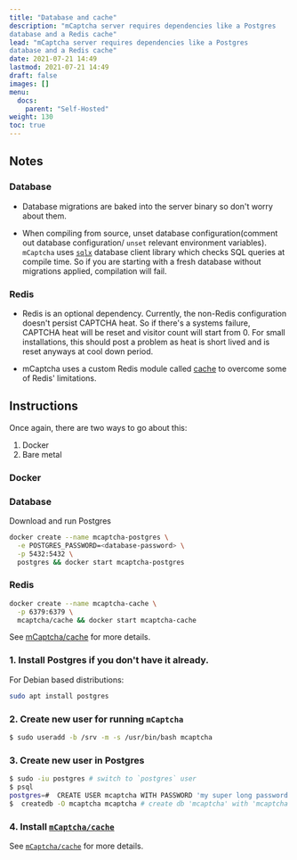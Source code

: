 ```yaml
---
title: "Database and cache"
description: "mCaptcha server requires dependencies like a Postgres
database and a Redis cache"
lead: "mCaptcha server requires dependencies like a Postgres
database and a Redis cache"
date: 2021-07-21 14:49
lastmod: 2021-07-21 14:49
draft: false
images: []
menu:
  docs:
    parent: "Self-Hosted"
weight: 130
toc: true
---
```


## Notes

### Database

- Database migrations are baked into the server binary so don't worry
about them.

- When compiling from source, unset database configuration(comment out
database configuration/ `unset` relevant environment variables).
`mCaptcha` uses [`sqlx`](https://crates.io/crates/sqlx) database client
library which checks SQL queries at compile time. So if you are starting
with a fresh database without migrations applied, compilation will fail.

### Redis

- Redis is an optional dependency. Currently, the non-Redis configuration
doesn't persist CAPTCHA heat. So if there's a systems failure, CAPTCHA
heat will be reset and visitor count will start from 0. For small
installations, this should post a problem as heat is short lived and is
reset anyways at cool down period.

- mCaptcha uses a custom Redis module called
[cache](https://github.com/mCaptcha/cache) to overcome some of Redis'
limitations.


## Instructions

Once again, there are two ways to go about this:

1. Docker
2. Bare metal

### Docker

### Database

Download and run Postgres

```bash
docker create --name mcaptcha-postgres \
  -e POSTGRES_PASSWORD=<database-password> \
  -p 5432:5432 \
  postgres && docker start mcaptcha-postgres
```

### Redis

```bash
docker create --name mcaptcha-cache \
  -p 6379:6379 \
  mcaptcha/cache && docker start mcaptcha-cache
```

See [mCaptcha/cache](https://github.com/mCaptcha/cache) for more
details.

### 1. Install Postgres if you don't have it already.

For Debian based distributions:

```bash
sudo apt install postgres
```

### 2. Create new user for running `mCaptcha`

```bash
$ sudo useradd -b /srv -m -s /usr/bin/bash mcaptcha
```

### 3. Create new user in Postgres

```bash
$ sudo -iu postgres # switch to `postgres` user
$ psql
postgres=#  CREATE USER mcaptcha WITH PASSWORD 'my super long password and yes you need single quote';
$  createdb -O mcaptcha mcaptcha # create db 'mcaptcha' with 'mcaptcha' as owner
```

### 4. Install [`mCaptcha/cache`](https://github.com/mCaptcha/cache)

See [`mCaptcha/cache`](https://github.com/mCaptcha/cache) for more
details.
